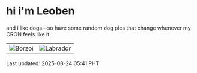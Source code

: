 # hi i'm Leoben

and i like dogs—so have some random dog pics that change whenever my CRON feels like it

|  |  |
|--------|----------|
| ![Borzoi](https://random-dog-vercel.vercel.app/api/random-borzoi?v=1755985307) | ![Labrador](https://random-dog-vercel.vercel.app/api/random-labrador?v=1755985307) |

Last updated: 2025-08-24 05:41 PHT
